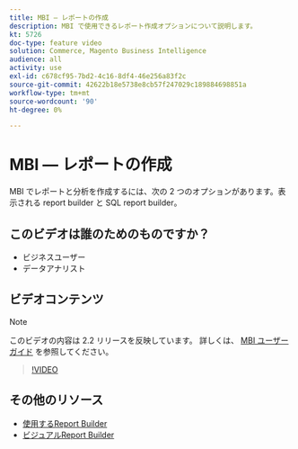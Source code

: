 ```yaml
---
title: MBI — レポートの作成
description: MBI で使用できるレポート作成オプションについて説明します。
kt: 5726
doc-type: feature video
solution: Commerce, Magento Business Intelligence
audience: all
activity: use
exl-id: c678cf95-7bd2-4c16-8df4-46e256a83f2c
source-git-commit: 42622b18e5738e8cb57f247029c189884698851a
workflow-type: tm+mt
source-wordcount: '90'
ht-degree: 0%

---
```


# MBI — レポートの作成

MBI でレポートと分析を作成するには、次の 2 つのオプションがあります。表示される report builder と SQL report builder。

## このビデオは誰のためのものですか？

- ビジネスユーザー
- データアナリスト

## ビデオコンテンツ

>[!NOTE]
>
>このビデオの内容は 2.2 リリースを反映しています。 詳しくは、 [MBI ユーザーガイド](https://docs.magento.com/mbi/) を参照してください。

>[!VIDEO](https://video.tv.adobe.com/v/35981?quality=12&learn=on)

## その他のリソース

- [使用するReport Builder](https://docs.magento.com/mbi/data-user/reports/report-builder-options.html)
- [ビジュアルReport Builder](https://docs.magento.com/mbi/data-user/reports/ess-rpt-build-visual.html)
